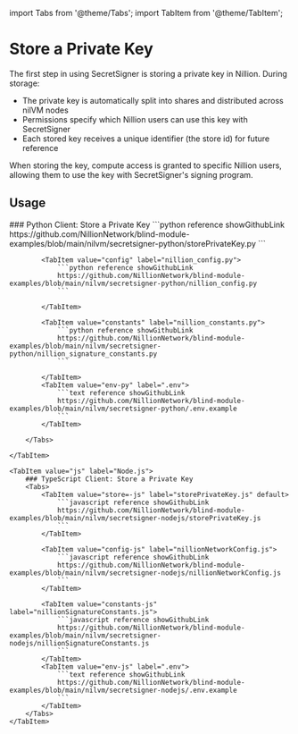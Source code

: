 import Tabs from '@theme/Tabs';
import TabItem from '@theme/TabItem';

# Store a Private Key

The first step in using SecretSigner is storing a private key in Nillion. During storage:

- The private key is automatically split into shares and distributed across nilVM nodes
- Permissions specify which Nillion users can use this key with SecretSigner
- Each stored key receives a unique identifier (the store id) for future reference

When storing the key, compute access is granted to specific Nillion users, allowing them to use the key with SecretSigner's signing program.

## Usage

<Tabs>
    <TabItem value="python" label="Python" default>
        ### Python Client: Store a Private Key
        <Tabs>
            <TabItem value="store" label="storePrivateKey.py" default>
                ```python reference showGithubLink
                https://github.com/NillionNetwork/blind-module-examples/blob/main/nilvm/secretsigner-python/storePrivateKey.py
                ```
            </TabItem>

            <TabItem value="config" label="nillion_config.py">
                ```python reference showGithubLink
                https://github.com/NillionNetwork/blind-module-examples/blob/main/nilvm/secretsigner-python/nillion_config.py
                ```

            </TabItem>

            <TabItem value="constants" label="nillion_constants.py">
                ```python reference showGithubLink
                https://github.com/NillionNetwork/blind-module-examples/blob/main/nilvm/secretsigner-python/nillion_signature_constants.py
                ```

            </TabItem>
            <TabItem value="env-py" label=".env">
                ```text reference showGithubLink
                https://github.com/NillionNetwork/blind-module-examples/blob/main/nilvm/secretsigner-python/.env.example
                ```
            </TabItem>

        </Tabs>

    </TabItem>

    <TabItem value="js" label="Node.js">
        ### TypeScript Client: Store a Private Key
        <Tabs>
            <TabItem value="store=-js" label="storePrivateKey.js" default>
                ```javascript reference showGithubLink
                https://github.com/NillionNetwork/blind-module-examples/blob/main/nilvm/secretsigner-nodejs/storePrivateKey.js
                ```
            </TabItem>

            <TabItem value="config-js" label="nillionNetworkConfig.js">
                ```javascript reference showGithubLink
                https://github.com/NillionNetwork/blind-module-examples/blob/main/nilvm/secretsigner-nodejs/nillionNetworkConfig.js
                ```
            </TabItem>

            <TabItem value="constants-js" label="nillionSignatureConstants.js">
                ```javascript reference showGithubLink
                https://github.com/NillionNetwork/blind-module-examples/blob/main/nilvm/secretsigner-nodejs/nillionSignatureConstants.js
                ```
            </TabItem>
            <TabItem value="env-js" label=".env">
                ```text reference showGithubLink
                https://github.com/NillionNetwork/blind-module-examples/blob/main/nilvm/secretsigner-nodejs/.env.example
                ```
            </TabItem>
        </Tabs>
    </TabItem>

</Tabs>
